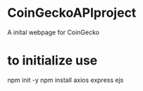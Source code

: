 # CoinGeckoAPIproject
A inital webpage for CoinGecko

# to initialize use
npm init -y
npm install axios express ejs 
